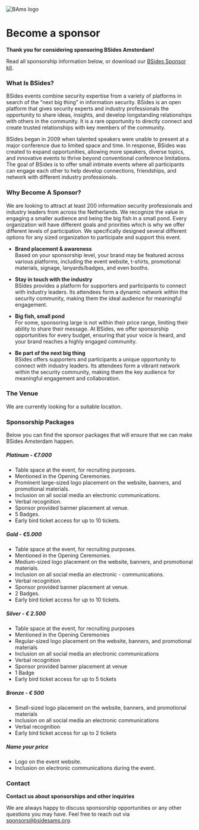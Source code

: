 ![BAms logo](images/bams_logo.png)


# Become a sponsor

**Thank you for considering sponsoring BSides Amsterdam!**

Read all sponsorship information below, or download our [BSides Sponsor kit](/docs/BSides%20AMS%20Sponsor%20kit.pdf).


### What Is BSides?
BSides events combine security expertise from a variety of platforms in search of the “next big thing” in information security. BSides is an open platform that gives security experts and industry professionals the opportunity to share ideas, insights, and develop longstanding relationships with others in the community. It is a rare opportunity to directly connect and create trusted relationships with key members of the community.

BSides began in 2009 when talented speakers were unable to present at a major conference due to limited space and time. In response, BSides was created to expand opportunities, allowing more speakers, diverse topics, and innovative events to thrive beyond conventional conference limitations. The goal of BSides is to offer small intimate events where all participants can engage each other to help develop connections, friendships, and network with different industry professionals.


### Why Become A Sponsor?
We are looking to attract at least 200 information security professionals and industry leaders from across the Netherlands. We recognize the value in engaging a smaller audience and being the big fish in a small pond. Every organization will have different goals and priorities which is why we offer different levels of participation. We specifically designed several different options for any sized organization to participate and support this event.

- **Brand placement & awareness**  
    Based on your sponsorship level, your brand may be featured across
    various platforms, including the event website, t-shirts, promotional
    materials, signage, lanyards/badges, and even booths.

- **Stay in touch with the industry**  
    BSides provides a platform for supporters and participants to connect with industry leaders. Its attendees form a dynamic network within the security community, making them the ideal audience for meaningful    engagement.

- **Big fish, small pond**  
    For some, sponsoring large is not within their price range, limiting their ability to share their message. At BSides, we offer sponsorship opportunities for every budget, ensuring that your voice is heard, and your brand reaches a highly engaged community.

- **Be part of the next big thing**  
    BSides offers supporters and participants a unique opportunity to connect with industry leaders. Its attendees form a vibrant network within the security community, making them the key audience for meaningful engagement and collaboration.


### The Venue
We are currently looking for a suitable location.

### Sponsorship Packages
Below you can find the sponsor packages that will ensure that we can make BSides Amsterdam happen.

##### Platinum - €7.000
- Table space at the event, for recruiting purposes.
- Mentioned in the Opening Ceremonies.
- Prominent large-sized logo placement on the website, banners, and promotional materials.
- Inclusion on all social media an electronic communications.
- Verbal recognition.
- Sponsor provided banner placement at venue.
- 5 Badges.
- Early bird ticket access for up to 10 tickets.

##### Gold - €5.000
- Table space at the event, for recruiting purposes.
- Mentioned in the Opening Ceremonies.
- Medium-sized logo placement on the website, banners, and promotional materials.
- Inclusion on all social media an electronic - communications.
- Verbal recognition.
- Sponsor provided banner placement at venue.
- 2 Badges.
- Early bird ticket access for up to 10 tickets.

##### Silver - € 2.500
- Table space at the event, for recruiting purposes
- Mentioned in the Opening Ceremonies
- Regular-sized logo placement on the website, banners, and promotional materials
- Inclusion on all social media an electronic communications
- Verbal recognition
- Sponsor provided banner placement at venue
- 1 Badge
- Early bird ticket access for up to 5 tickets

##### Bronze - € 500
- Small-sized logo placement on the website, banners, and promotional materials
- Inclusion on all social media an electronic communications
- Verbal recognition
- Early bird ticket access for up to 2 tickets


##### Name your price
- Logo on the event website.
- Inclusion on electronic communications during the event.


### Contact
**Contact us about sponsorships and other inquiries**

We are always happy to discuss sponsorship opportunities or any other questions you may have. Feel free to reach out via sponsors@bsidesams.org.
